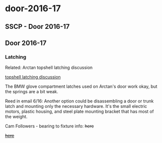 # door-2016-17

## SSCP - Door 2016-17

## Door 2016-17

### Latching

Related: Arctan topshell latching discussion

[topshell latching discussion](../../../../../stanford.edu/testduplicationsscp/home/sscp-2014-2015/mechanical-2014-2015/mechanical-team-projects/sunwhale-door/)

The BMW glove compartment latches used on Arctan's door work okay, but the springs are a bit weak.&#x20;

Reed in email 6/16: Another option could be disassembling a door or trunk latch and mounting only the necessary hardware. It's the small electric motors, plastic housing, and steel plate mounting bracket that has most of the weight.

Cam Followers - bearing to fixture info: ~~here~~

[~~here~~](https://docs.google.com/a/stanford.edu/document/d/1kwDmCOjPkVxWLCUdIl8ufoB6HaW0JMv36Yj79jG-uz8/edit?usp=sharing)
